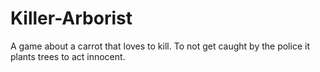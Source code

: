 # Killer-Arborist
A game about a carrot that loves to kill. To not get caught by the police it plants trees to act innocent.
